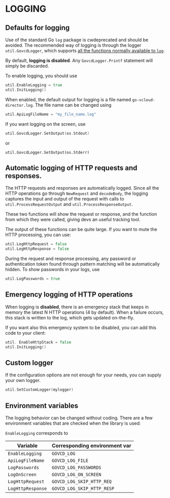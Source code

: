 # LOGGING


## Defaults for logging

Use of the standard Go `log` package is cwdeprecated and should be avoided. 
The recommended way of logging is through the logger `util.GovcdLogger`, which supports [all the functions normally available to `log`](https://golang.org/pkg/log/#Logger).


By default, **logging is disabled**. Any `GovcdLogger.Printf` statement will simply be discarded.

To enable logging, you should use

```go
util.EnableLogging = true
util.InitLogging()
```

When enabled, the default output for logging is a file named `go-vcloud-director.log`.
The file name can be changed using

```go
util.ApiLogFileName = "my_file_name.log"
```


If you want logging on the screen, use

```go
util.GovcdLogger.SetOutput(os.Stdout)
```

or

```
util.GovcdLogger.SetOutput(os.Stderr)
```

## Automatic logging of HTTP requests and responses.

The HTTP requests and responses are automatically logged.
Since all the HTTP operations go through `NewRequest` and `decodeBody`, the logging captures the input and output of the request with calls to `util.ProcessRequestOutput` and `util.ProcessResponseOutput`.

These two functions will show the request or response, and the function from which they were called, giving devs an useful tracking tool.

The output of these functions can be quite large. If you want to mute the HTTP processing, you can use:

```go
util.LogHttpRequest = false
util.LogHttpResponse = false
```

During the request and response processing, any password or authentication token found through pattern matching will be automatically hidden. To show passwords in your logs, use

```go
util.LogPasswords = true
```

## Emergency logging of HTTP operations

When logging is **disabled**, there is an emergency stack that keeps in memory the latest N HTTP operations (4 by default). When a failure occurs, this stack is written to the log, which gets updated on-the-fly.

If you want also this emergency system to be disabled, you can add this code to your client:

```go
util. EnableHttpStack = false
util.InitLogging()
```

## Custom logger

If the configuration options are not enough for your needs, you can supply your own logger.

```go
util.SetCustomLogger(mylogger)
```

## Environment variables

The logging behavior can be changed without coding. There are a few environment variables that are checked when the library is used:

```EnableLogging``` corresponds to

Variable                    | Corresponding environment var 
--------------------------- | :-------------------------------
`EnableLogging`             | `GOVCD_LOG`
`ApiLogFileName`            | `GOVCD_LOG_FILE`
`LogPasswords`              | `GOVCD_LOG_PASSWORDS`
`LogOnScreen`               | `GOVCD_LOG_ON_SCREEN`
`LogHttpRequest`            | `GOVCD_LOG_SKIP_HTTP_REQ`
`LogHttpResponse`           | `GOVCD_LOG_SKIP_HTTP_RESP`

